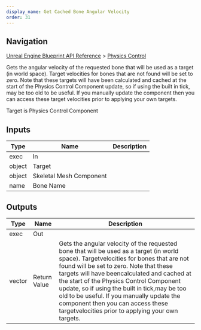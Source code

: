 ```yaml
---
display_name: Get Cached Bone Angular Velocity
order: 31
---
```

## Navigation

[Unreal Engine Blueprint API Reference](https://dev.epicgames.com/documentation/en-us/unreal-engine/BlueprintAPI) > [Physics Control](https://dev.epicgames.com/documentation/en-us/unreal-engine/BlueprintAPI/PhysicsControl)

Gets the angular velocity of the requested bone that will be used as a target (in world space). Target
velocities for bones that are not found will be set to zero. Note that these targets will have been
calculated and cached at the start of the Physics Control Component update, so if using the built in tick,
may be too old to be useful. If you manually update the component then you can access these target
velocities prior to applying your own targets.

Target is Physics Control Component

## Inputs

| Type | Name | Description |
| --- | --- | --- |
| exec | In |  |
| object | Target |  |
| object | Skeletal Mesh Component |  |
| name | Bone Name |  |

## Outputs

| Type | Name | Description |
| --- | --- | --- |
| exec | Out |  |
| vector | Return Value | Gets the angular velocity of the requested bone that will be used as a target (in world space). Targetvelocities for bones that are not found will be set to zero. Note that these targets will have beencalculated and cached at the start of the Physics Control Component update, so if using the built in tick,may be too old to be useful. If you manually update the component then you can access these targetvelocities prior to applying your own targets. |
